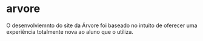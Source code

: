 # arvore

O desenvolviemnto do site da Árvore foi baseado no intuito de oferecer uma experiência totalmente nova ao aluno que o utiliza.

